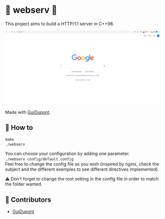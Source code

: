 # 📌 webserv 📌

This project aims to build a HTTP/1.1 server in C++98. 

<p align="center">
	<img src="./webserv.gif" >
</p>

Made with [GuiDupont](https://github.com/GuiDupont/webserv_42).

## 🔑 How to

```
make
./webserv
```

You can choose your configuration by adding one parameter.<br>
```./webserv config/default.config```<br>
Feel free to change the config file as you wish (inspired by nginx, check the subject and the different exemples to see different directives implemented).<br>

⚠️ Don't forget to change the root setting in the config file in order to match the folder wanted.

## 👷 Contributors
- [GuiDupont](https://github.com/GuiDupont/)